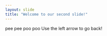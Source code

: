 ```yaml
---
layout: slide
title: "Welcome to our second slide!"
---
```

pee pee poo poo
Use the left arrow to go back!
